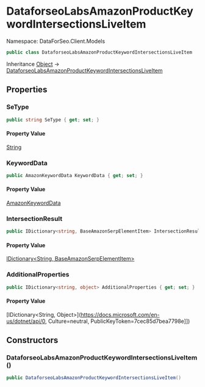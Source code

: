 # DataforseoLabsAmazonProductKeywordIntersectionsLiveItem

Namespace: DataForSeo.Client.Models

```csharp
public class DataforseoLabsAmazonProductKeywordIntersectionsLiveItem
```

Inheritance [Object](https://docs.microsoft.com/en-us/dotnet/api/Object) → [DataforseoLabsAmazonProductKeywordIntersectionsLiveItem](./DataforseoLabsAmazonProductKeywordIntersectionsLiveItem.md)

## Properties

### **SeType**

```csharp
public string SeType { get; set; }
```

#### Property Value

[String](https://docs.microsoft.com/en-us/dotnet/api/String)<br>

### **KeywordData**

```csharp
public AmazonKeywordData KeywordData { get; set; }
```

#### Property Value

[AmazonKeywordData](./AmazonKeywordData.md)<br>

### **IntersectionResult**

```csharp
public IDictionary<string, BaseAmazonSerpElementItem> IntersectionResult { get; set; }
```

#### Property Value

[IDictionary&lt;String, BaseAmazonSerpElementItem&gt;](./BaseAmazonSerpElementItem.md)<br>

### **AdditionalProperties**

```csharp
public IDictionary<string, object> AdditionalProperties { get; set; }
```

#### Property Value

[IDictionary&lt;String, Object&gt;](https://docs.microsoft.com/en-us/dotnet/api/0, Culture=neutral, PublicKeyToken=7cec85d7bea7798e]])<br>

## Constructors

### **DataforseoLabsAmazonProductKeywordIntersectionsLiveItem()**

```csharp
public DataforseoLabsAmazonProductKeywordIntersectionsLiveItem()
```
